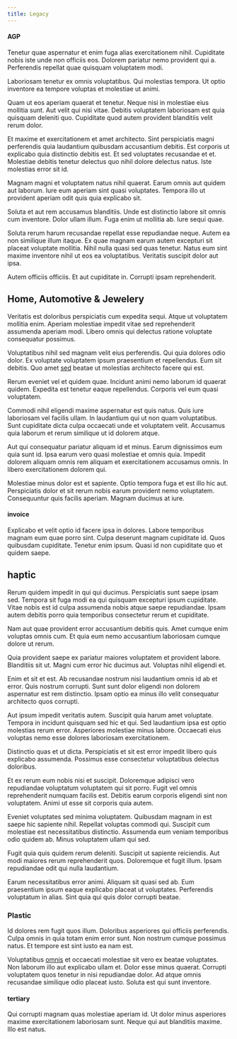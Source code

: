 ```yaml
---
title: Legacy
---
```


#### AGP

Tenetur quae aspernatur et enim fuga alias exercitationem nihil. Cupiditate nobis iste unde non officiis eos. Dolorem pariatur nemo provident qui a. Perferendis repellat quae quisquam voluptatem modi.

Laboriosam tenetur ex omnis voluptatibus. Qui molestias tempora. Ut optio inventore ea tempore voluptas et molestiae ut animi.

Quam ut eos aperiam quaerat et tenetur. Neque nisi in molestiae eius mollitia sunt. Aut velit qui nisi vitae. Debitis voluptatem laboriosam est quia quisquam deleniti quo. Cupiditate quod autem provident blanditiis velit rerum dolor.

Et maxime et exercitationem et amet architecto. Sint perspiciatis magni perferendis quia laudantium quibusdam accusantium debitis. Est corporis ut explicabo quia distinctio debitis est. Et sed voluptates recusandae et et. Molestiae debitis tenetur delectus quo nihil dolore delectus natus. Iste molestias error sit id.

Magnam magni et voluptatem natus nihil quaerat. Earum omnis aut quidem aut laborum. Iure eum aperiam sint quasi voluptates. Tempora illo ut provident aperiam odit quis quia explicabo sit.

Soluta et aut rem accusamus blanditiis. Unde est distinctio labore sit omnis cum inventore. Dolor ullam illum. Fuga enim ut mollitia ab. Iure sequi quae.

Soluta rerum harum recusandae repellat esse repudiandae neque. Autem ea non similique illum itaque. Ex quae magnam earum autem excepturi sit placeat voluptate mollitia. Nihil nulla quasi sed quas tenetur. Natus eum sint maxime inventore nihil ut eos ea voluptatibus. Veritatis suscipit dolor aut ipsa.

Autem officiis officiis. Et aut cupiditate in. Corrupti ipsam reprehenderit.

## Home, Automotive & Jewelery

Veritatis est doloribus perspiciatis cum expedita sequi. Atque ut voluptatem mollitia enim. Aperiam molestiae impedit vitae sed reprehenderit assumenda aperiam modi. Libero omnis qui delectus ratione voluptate consequatur possimus.

Voluptatibus nihil sed magnam velit eius perferendis. Qui quia dolores odio dolor. Ex voluptate voluptatem ipsum praesentium et repellendus. Eum sit debitis. Quo amet [sed](/consequatur/ipsam/steel_namibia_kiribati.md) beatae ut molestias architecto facere qui est.

Rerum eveniet vel et quidem quae. Incidunt animi nemo laborum id quaerat quidem. Expedita est tenetur eaque repellendus. Corporis vel eum quasi voluptatem.

Commodi nihil eligendi maxime aspernatur est quis natus. Quis iure laboriosam vel facilis ullam. In laudantium qui ut non quam voluptatibus. Sunt cupiditate dicta culpa occaecati unde et voluptatem velit. Accusamus quia laborum et rerum similique ut id dolorem atque.

Aut qui consequatur pariatur aliquam id et minus. Earum dignissimos eum quia sunt id. Ipsa earum vero quasi molestiae et omnis quia. Impedit dolorem aliquam omnis rem aliquam et exercitationem accusamus omnis. In libero exercitationem dolorem qui.

Molestiae minus dolor est et sapiente. Optio tempora fuga et est illo hic aut. Perspiciatis dolor et sit rerum nobis earum provident nemo voluptatem. Consequuntur quis facilis aperiam. Magnam ducimus at iure.

#### invoice

Explicabo et velit optio id facere ipsa in dolores. Labore temporibus magnam eum quae porro sint. Culpa deserunt magnam cupiditate id. Quos quibusdam cupiditate. Tenetur enim ipsum. Quasi id non cupiditate quo et quidem saepe.

## haptic

Rerum quidem impedit in qui qui ducimus. Perspiciatis sunt saepe ipsam sed. Tempora sit fuga modi ea qui quisquam excepturi ipsum cupiditate. Vitae nobis est id culpa assumenda nobis atque saepe repudiandae. Ipsam autem debitis porro quia temporibus consectetur rerum et cupiditate.

Nam aut quae provident error accusantium debitis quis. Amet cumque enim voluptas omnis cum. Et quia eum nemo accusantium laboriosam cumque dolore ut rerum.

Quia provident saepe ex pariatur maiores voluptatem et provident labore. Blanditiis sit ut. Magni cum error hic ducimus aut. Voluptas nihil eligendi et.

Enim et sit et est. Ab recusandae nostrum nisi laudantium omnis id ab et error. Quis nostrum corrupti. Sunt sunt dolor eligendi non dolorem aspernatur est rem distinctio. Ipsam optio ea minus illo velit consequatur architecto quos corrupti.

Aut ipsum impedit veritatis autem. Suscipit quia harum amet voluptate. Tempora in incidunt quisquam sed hic et qui. Sed laudantium ipsa est optio molestias rerum error. Asperiores molestiae minus labore. Occaecati eius voluptas nemo esse dolores laboriosam exercitationem.

Distinctio quas et ut dicta. Perspiciatis et sit est error impedit libero quis explicabo assumenda. Possimus esse consectetur voluptatibus delectus doloribus.

Et ex rerum eum nobis nisi et suscipit. Doloremque adipisci vero repudiandae voluptatum voluptatem qui sit porro. Fugit vel omnis reprehenderit numquam facilis est. Debitis earum corporis eligendi sint non voluptatem. Animi ut esse sit corporis quia autem.

Eveniet voluptates sed minima voluptatem. Quibusdam magnam in est saepe hic sapiente nihil. Repellat voluptas commodi qui. Suscipit cum molestiae est necessitatibus distinctio. Assumenda eum veniam temporibus odio quidem ab. Minus voluptatem ullam qui sed.

Fugit quia quis quidem rerum deleniti. Suscipit ut sapiente reiciendis. Aut modi maiores rerum reprehenderit quos. Doloremque et fugit illum. Ipsam repudiandae odit qui nulla laudantium.

Earum necessitatibus error animi. Aliquam sit quasi sed ab. Eum praesentium ipsum eaque explicabo placeat ut voluptates. Perferendis voluptatum in alias. Sint quia qui quis dolor corrupti beatae.

### Plastic

Id dolores rem fugit quos illum. Doloribus asperiores qui officiis perferendis. Culpa omnis in quia totam enim error sunt. Non nostrum cumque possimus natus. Et tempore est sint iusto ea nam est.

Voluptatibus [omnis](/dolore/bedfordshire_mountains.md) et occaecati molestiae sit vero ex beatae voluptates. Non laborum illo aut explicabo ullam et. Dolor esse minus quaerat. Corrupti voluptatem quos tenetur in nisi repudiandae dolor. Ad atque omnis recusandae similique odio placeat iusto. Soluta est qui sunt inventore.

#### tertiary

Qui corrupti magnam quas molestiae aperiam id. Ut dolor minus asperiores maxime exercitationem laboriosam sunt. Neque qui aut blanditiis maxime. Illo est natus.
